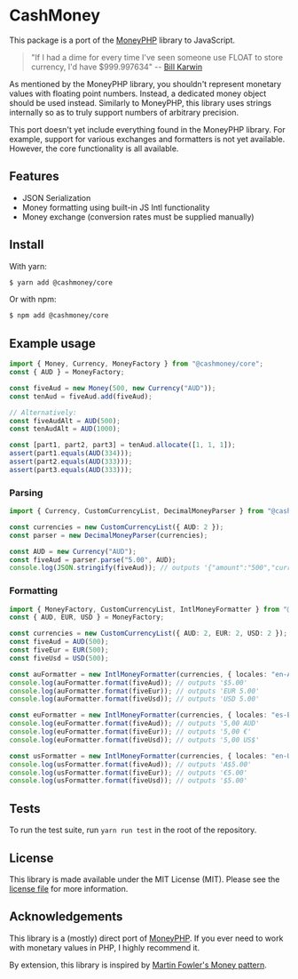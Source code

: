# CashMoney

This package is a port of the [MoneyPHP](https://github.com/moneyphp/money) library
to JavaScript.

> "If I had a dime for every time I've seen someone use FLOAT to store currency, I'd have $999.997634" -- [Bill Karwin](https://twitter.com/billkarwin/status/347561901460447232)

As mentioned by the MoneyPHP library, you shouldn't represent monetary values with
floating point numbers. Instead, a dedicated money object should be used instead.
Similarly to MoneyPHP, this library uses strings internally so as to truly support
numbers of arbitrary precision.

This port doesn't yet include everything found in the MoneyPHP library. For example,
support for various exchanges and formatters is not yet available. However, the core
functionality is all available.

## Features

- JSON Serialization
- Money formatting using built-in JS Intl functionality
- Money exchange (conversion rates must be supplied manually)

## Install

With yarn:

```bash
$ yarn add @cashmoney/core
```

Or with npm:

```bash
$ npm add @cashmoney/core
```

## Example usage

```typescript
import { Money, Currency, MoneyFactory } from "@cashmoney/core";
const { AUD } = MoneyFactory;

const fiveAud = new Money(500, new Currency("AUD"));
const tenAud = fiveAud.add(fiveAud);

// Alternatively:
const fiveAudAlt = AUD(500);
const tenAudAlt = AUD(1000);

const [part1, part2, part3] = tenAud.allocate([1, 1, 1]);
assert(part1.equals(AUD(334)));
assert(part2.equals(AUD(333)));
assert(part3.equals(AUD(333)));
```

### Parsing

```typescript
import { Currency, CustomCurrencyList, DecimalMoneyParser } from "@cashmoney/core";

const currencies = new CustomCurrencyList({ AUD: 2 });
const parser = new DecimalMoneyParser(currencies);

const AUD = new Currency("AUD");
const fiveAud = parser.parse("5.00", AUD);
console.log(JSON.stringify(fiveAud)); // outputs '{"amount":"500","currency":"AUD"}'
```

### Formatting

```typescript
import { MoneyFactory, CustomCurrencyList, IntlMoneyFormatter } from "@cashmoney/core";
const { AUD, EUR, USD } = MoneyFactory;

const currencies = new CustomCurrencyList({ AUD: 2, EUR: 2, USD: 2 });
const fiveAud = AUD(500);
const fiveEur = EUR(500);
const fiveUsd = USD(500);

const auFormatter = new IntlMoneyFormatter(currencies, { locales: "en-AU", style: "currency" });
console.log(auFormatter.format(fiveAud)); // outputs '$5.00'
console.log(auFormatter.format(fiveEur)); // outputs 'EUR 5.00'
console.log(auFormatter.format(fiveUsd)); // outputs 'USD 5.00'

const euFormatter = new IntlMoneyFormatter(currencies, { locales: "es-ES", style: "currency" });
console.log(euFormatter.format(fiveAud)); // outputs '5,00 AUD'
console.log(euFormatter.format(fiveEur)); // outputs '5,00 €'
console.log(euFormatter.format(fiveUsd)); // outputs '5,00 US$'

const usFormatter = new IntlMoneyFormatter(currencies, { locales: "en-US", style: "currency" });
console.log(usFormatter.format(fiveAud)); // outputs 'A$5.00'
console.log(usFormatter.format(fiveEur)); // outputs '€5.00'
console.log(usFormatter.format(fiveUsd)); // outputs '$5.00'
```

## Tests

To run the test suite, run ``yarn run test`` in the root of the repository.

## License

This library is made available under the MIT License (MIT). Please see the [license file](LICENSE)
for more information.

## Acknowledgements

This library is a (mostly) direct port of [MoneyPHP](https://github.com/moneyphp/money). If you
ever need to work with monetary values in PHP, I highly recommend it.

By extension, this library is inspired by [Martin Fowler's Money pattern](https://martinfowler.com/eaaCatalog/money.html).
